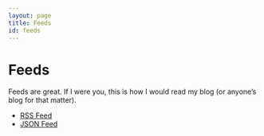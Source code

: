 ```yaml
---
layout: page
title: Feeds
id: feeds
---
```


# Feeds

Feeds are great. If I were you, this is how I would read my blog (or anyone’s blog for that matter).

- [RSS Feed](../feed.xml)
- [JSON Feed](../feed.json)
